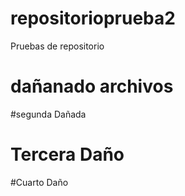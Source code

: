 # repositorioprueba2
Pruebas de repositorio
# dañanado archivos

#segunda Dañada

# Tercera Daño

#Cuarto Daño



